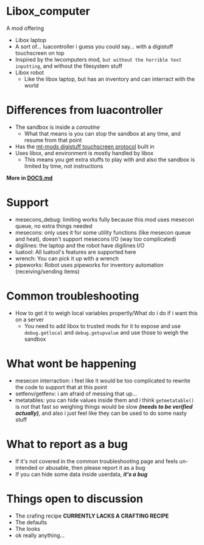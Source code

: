 # Libox_computer

A mod offering
- Libox laptop
 - A sort of... luacontroller i guess you could say... with a digistuff touchscreen on top
  - Inspired by the lwcomputers mod, `but without the horrible text inputting`, and without the filesystem stuff
- Libox robot
  - Like the libox laptop, but has an inventory and can interract with the world

# Differences from luacontroller

- The sandbox is inside a *coroutine*
  - What that means is you can stop the sandbox at any time, and resume from that point
- Has the [mt-mods digistuff touchscreen protocol](https://github.com/mt-mods/digistuff/blob/master/docs/touchscreen.md) built in
- Uses libox, and environment is mostly handled by libox
  - This means you get extra stuffs to play with and also the sandbox is limited by time, not instructions

**More in [DOCS.md](https://github.com/TheEt1234/libox_computer/blob/master/DOCS.md)**

# Support

- mesecons_debug: limiting works fully because this mod uses mesecon queue, no extra things needed
- mesecons: only uses it for some utility functions (like mesecon queue and heat), doesn't support mesecons I/O (way too complicated)
- digilines: the laptop and the robot have digilines I/O
- luatool: All luatool's features are supported here
- wrench: You can pick it up with a wrench
- pipeworks: Robot uses pipeworks for inventory automation (receiving/sending items)

# Common troubleshooting
- How to get it to weigh local variables propertly/What do i do if i want this on a server
    - You need to add libox to trusted mods for it to expose and use `debug.getlocal` and `debug.getupvalue` and use those to weigh the sandbox

# What wont be happening
- mesecon interraction: i feel like it would be too complicated to rewrite the code to support that at this point
- setfenv/getfenv: i am afraid of messing that up...
- metatables: you can hide values inside them and i think `getmetatable()` is not that fast so weighing things would be slow ***(needs to be verified actually)***, and also i just feel like they can be used to do some nasty stuff

# What to report as a bug

- If it's not covered in the common troubleshooting page and feels un-intended or abusable, then please report it as a bug
- If you can hide some data inside userdata, ***it's a bug***

# Things open to discussion
- The crafing recipe **CURRENTLY LACKS A CRAFTING RECIPE**
- The defaults
- The looks
- ok really anything...